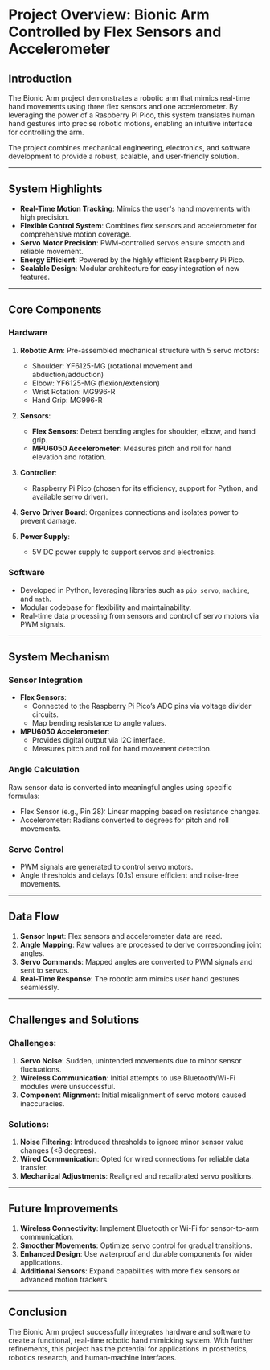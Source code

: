 # **Project Overview: Bionic Arm Controlled by Flex Sensors and Accelerometer**

## **Introduction**
The Bionic Arm project demonstrates a robotic arm that mimics real-time hand movements using three flex sensors and one accelerometer. By leveraging the power of a Raspberry Pi Pico, this system translates human hand gestures into precise robotic motions, enabling an intuitive interface for controlling the arm. 

The project combines mechanical engineering, electronics, and software development to provide a robust, scalable, and user-friendly solution.

---

## **System Highlights**
- **Real-Time Motion Tracking**: Mimics the user's hand movements with high precision.
- **Flexible Control System**: Combines flex sensors and accelerometer for comprehensive motion coverage.
- **Servo Motor Precision**: PWM-controlled servos ensure smooth and reliable movement.
- **Energy Efficient**: Powered by the highly efficient Raspberry Pi Pico.
- **Scalable Design**: Modular architecture for easy integration of new features.

---

## **Core Components**

### **Hardware**
1. **Robotic Arm**: Pre-assembled mechanical structure with 5 servo motors:
   - Shoulder: YF6125-MG (rotational movement and abduction/adduction)
   - Elbow: YF6125-MG (flexion/extension)
   - Wrist Rotation: MG996-R
   - Hand Grip: MG996-R

2. **Sensors**:
   - **Flex Sensors**: Detect bending angles for shoulder, elbow, and hand grip.
   - **MPU6050 Accelerometer**: Measures pitch and roll for hand elevation and rotation.

3. **Controller**:
   - Raspberry Pi Pico (chosen for its efficiency, support for Python, and available servo driver).

4. **Servo Driver Board**: Organizes connections and isolates power to prevent damage.

5. **Power Supply**:
   - 5V DC power supply to support servos and electronics.

### **Software**
- Developed in Python, leveraging libraries such as `pio_servo`, `machine`, and `math`.
- Modular codebase for flexibility and maintainability.
- Real-time data processing from sensors and control of servo motors via PWM signals.

---

## **System Mechanism**

### **Sensor Integration**
- **Flex Sensors**:
  - Connected to the Raspberry Pi Pico’s ADC pins via voltage divider circuits.
  - Map bending resistance to angle values.
- **MPU6050 Accelerometer**:
  - Provides digital output via I2C interface.
  - Measures pitch and roll for hand movement detection.

### **Angle Calculation**
Raw sensor data is converted into meaningful angles using specific formulas:
- Flex Sensor (e.g., Pin 28): Linear mapping based on resistance changes.
- Accelerometer: Radians converted to degrees for pitch and roll movements.

### **Servo Control**
- PWM signals are generated to control servo motors.
- Angle thresholds and delays (0.1s) ensure efficient and noise-free movements.

---

## **Data Flow**
1. **Sensor Input**: Flex sensors and accelerometer data are read.
2. **Angle Mapping**: Raw values are processed to derive corresponding joint angles.
3. **Servo Commands**: Mapped angles are converted to PWM signals and sent to servos.
4. **Real-Time Response**: The robotic arm mimics user hand gestures seamlessly.

---

## **Challenges and Solutions**
### Challenges:
1. **Servo Noise**: Sudden, unintended movements due to minor sensor fluctuations.
2. **Wireless Communication**: Initial attempts to use Bluetooth/Wi-Fi modules were unsuccessful.
3. **Component Alignment**: Initial misalignment of servo motors caused inaccuracies.

### Solutions:
1. **Noise Filtering**: Introduced thresholds to ignore minor sensor value changes (<8 degrees).
2. **Wired Communication**: Opted for wired connections for reliable data transfer.
3. **Mechanical Adjustments**: Realigned and recalibrated servo positions.

---

## **Future Improvements**
1. **Wireless Connectivity**: Implement Bluetooth or Wi-Fi for sensor-to-arm communication.
2. **Smoother Movements**: Optimize servo control for gradual transitions.
3. **Enhanced Design**: Use waterproof and durable components for wider applications.
4. **Additional Sensors**: Expand capabilities with more flex sensors or advanced motion trackers.

---

## **Conclusion**
The Bionic Arm project successfully integrates hardware and software to create a functional, real-time robotic hand mimicking system. With further refinements, this project has the potential for applications in prosthetics, robotics research, and human-machine interfaces.

